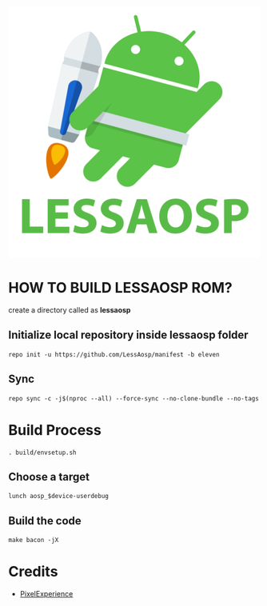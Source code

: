 ![](LESSAOSP.png)

# HOW TO BUILD LESSAOSP ROM?

create a directory called as **lessaosp**

## Initialize local repository inside lessaosp folder
```## Initialize local repository
repo init -u https://github.com/LessAosp/manifest -b eleven
```
## Sync
```## Sync
repo sync -c -j$(nproc --all) --force-sync --no-clone-bundle --no-tags
```
# Build Process
```## Set up environment
. build/envsetup.sh
```

## Choose a target
```## Choose a target
lunch aosp_$device-userdebug
```
## Build the code
```## Build the code
make bacon -jX
```
# Credits
* [PixelExperience](https://github.com/PixelExperience)
